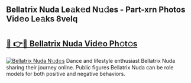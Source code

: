 ## Bellatrix Nuda Le𝚊k𝚎d N𝚞𝚍es - Part-xrn Photos Vid𝚎o Le𝚊ks 8veIq

# <h2><a href="http://fbfsjej.evod.top/?m=Bellatrix+Nuda">🔗 👉🔴 Bellatrix Nuda Vid𝚎o Ph𝚘t𝚘s</a></h2>

[![Bellatrix Nuda N𝚞d𝚎s](https://i.imgur.com/8V9OHl7.gif)](http://fbfsjej.evod.top/?m=Bellatrix+Nuda)
Dance and lifestyle enthusiast Bellatrix Nuda sharing their journey online. Public figures Bellatrix Nuda can be role models for both positive and negative behaviors. 
